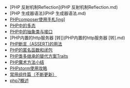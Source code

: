 * [PHP 反射机制Reflection](PHP 反射机制Reflection.md)
* [PHP 生成器语法](PHP 生成器语法.md)
* [PHPcomposer使用手札[ing]](PHPcomposer使用手札[ing].md)
* [PHP中的多态](PHP中的多态.md)
* [PHP中的抽象类与接口](PHP中的抽象类与接口.md)
* [PHP内置的http服务器 [转]](PHP内置的http服务器 [转].md)
* [PHP断言（ASSERT)的用法](PHP断言ASSERT.md)
* [PHP的匿名函数和闭包](PHP的匿名函数和闭包.md)
* [PHP类多继承的替代方案Traits](PHP类多继承的替代方案Traits.md)
* [PHP魔术方法小结](PHP魔术方法小结.md)
* [PHPstorm使用攻略](PHPstorm使用攻略.md)
* [常用组件篇（不断更新）](常用组件篇（不断更新）.md)
* [php7概述](php7概述.md)
